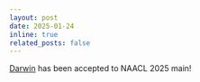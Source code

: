 ```yaml
---
layout: post
date: 2025-01-24
inline: true
related_posts: false
---
```


[Darwin](https://arxiv.org/abs/2406.15193) has been accepted to NAACL 2025 main! 
